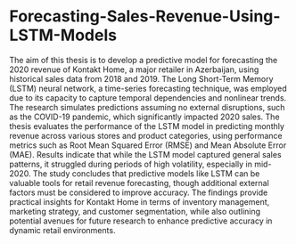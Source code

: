 # Forecasting-Sales-Revenue-Using-LSTM-Models
The aim of this thesis is to develop a predictive model for forecasting the 2020 revenue of Kontakt Home, a major retailer in Azerbaijan, using historical sales data from 2018 and 2019. The Long Short-Term Memory (LSTM) neural network, a time-series forecasting technique, was employed due to its capacity to capture temporal dependencies and nonlinear trends. The research simulates predictions assuming no external disruptions, such as the COVID-19 pandemic, which significantly impacted 2020 sales. The thesis evaluates the performance of the LSTM model in predicting monthly revenue across various stores and product categories, using performance metrics such as Root Mean Squared Error (RMSE) and Mean Absolute Error (MAE). Results indicate that while the LSTM model captured general sales patterns, it struggled during periods of high volatility, especially in mid-2020. The study concludes that predictive models like LSTM can be valuable tools for retail revenue forecasting, though additional external factors must be considered to improve accuracy. The findings provide practical insights for Kontakt Home in terms of inventory management, marketing strategy, and customer segmentation, while also outlining potential avenues for future research to enhance predictive accuracy in dynamic retail environments.
